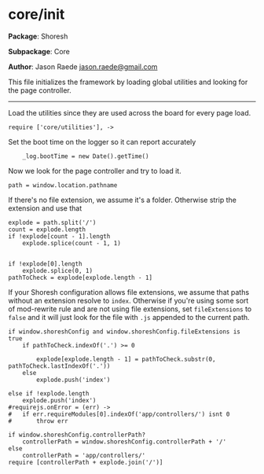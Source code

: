 core/init
===

**Package**: Shoresh

**Subpackage**: Core

**Author**: Jason Raede <jason.raede@gmail.com>

This file initializes the framework by loading global utilities and looking for the page controller.

---

Load the utilities since they are used across the board for every page load.

	require ['core/utilities'], ->

Set the boot time on the logger so it can report accurately

		_log.bootTime = new Date().getTime()


		
Now we look for the page controller and try to load it.

	path = window.location.pathname

If there's no file extension, we assume it's a folder. Otherwise strip the extension and use that

	explode = path.split('/')
	count = explode.length
	if !explode[count - 1].length
		explode.splice(count - 1, 1)


	if !explode[0].length
		explode.splice(0, 1)
	pathToCheck = explode[explode.length - 1]

If your Shoresh configuration allows file extensions, we assume that paths without an extension resolve to `index`. Otherwise if you're using some sort of mod-rewrite rule and are not using file extensions, set `fileExtensions` to `false` and it will just look for the file with `.js` appended to the current path.

	if window.shoreshConfig and window.shoreshConfig.fileExtensions is true
		if pathToCheck.indexOf('.') >= 0
			
			explode[explode.length - 1] = pathToCheck.substr(0, pathToCheck.lastIndexOf('.'))
		else
			explode.push('index')

	else if !explode.length
		explode.push('index')
	#requirejs.onError = (err) ->
	#	if err.requireModules[0].indexOf('app/controllers/') isnt 0
	#		throw err

	if window.shoreshConfig.controllerPath?
		controllerPath = window.shoreshConfig.controllerPath + '/'
	else
		controllerPath = 'app/controllers/'
	require [controllerPath + explode.join('/')]

